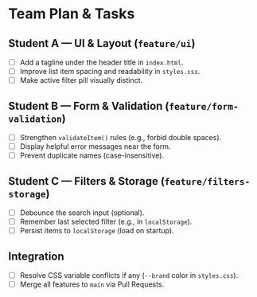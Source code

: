 # Team Plan & Tasks

## Student A — UI & Layout (`feature/ui`)

- [ ] Add a tagline under the header title in `index.html`.
- [ ] Improve list item spacing and readability in `styles.css`.
- [ ] Make active filter pill visually distinct.

## Student B — Form & Validation (`feature/form-validation`)

- [ ] Strengthen `validateItem()` rules (e.g., forbid double spaces).
- [ ] Display helpful error messages near the form.
- [ ] Prevent duplicate names (case-insensitive).

## Student C — Filters & Storage (`feature/filters-storage`)

- [ ] Debounce the search input (optional).
- [ ] Remember last selected filter (e.g., in `localStorage`).
- [ ] Persist items to `localStorage` (load on startup).

## Integration

- [ ] Resolve CSS variable conflicts if any (`--brand` color in `styles.css`).
- [ ] Merge all features to `main` via Pull Requests.

<!-- test -->

